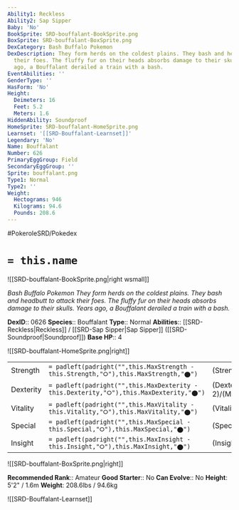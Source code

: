 ```yaml
---
Ability1: Reckless
Ability2: Sap Sipper
Baby: 'No'
BookSprite: SRD-bouffalant-BookSprite.png
BoxSprite: SRD-bouffalant-BoxSprite.png
DexCategory: Bash Buffalo Pokemon
DexDescription: They form herds on the coldest plains. They bash and headbutt to attack
  their foes. The fluffy fur on their heads absorbs damage to their skulls. Years
  ago, a Bouffalant derailed a train with a bash.
EventAbilities: ''
GenderType: ''
HasForm: 'No'
Height:
  Deimeters: 16
  Feet: 5.2
  Meters: 1.6
HiddenAbility: Soundproof
HomeSprite: SRD-bouffalant-HomeSprite.png
Learnset: '[[SRD-Bouffalant-Learnset]]'
Legendary: 'No'
Name: Bouffalant
Number: 626
PrimaryEggGroup: Field
SecondaryEggGroup: ''
Sprite: bouffalant.png
Type1: Normal
Type2: ''
Weight:
  Hectograms: 946
  Kilograms: 94.6
  Pounds: 208.6
---
```


#PokeroleSRD/Pokedex

# `= this.name`

![[SRD-bouffalant-BookSprite.png|right wsmall]]

*Bash Buffalo Pokemon*
*They form herds on the coldest plains. They bash and headbutt to attack their foes. The fluffy fur on their heads absorbs damage to their skulls. Years ago, a Bouffalant derailed a train with a bash.*

**DexID**:: 0626
**Species**:: Bouffalant
**Type**:: Normal
**Abilities**:: [[SRD-Reckless|Reckless]] / [[SRD-Sap Sipper|Sap Sipper]] ([[SRD-Soundproof|Soundproof]])
**Base HP**:: 4

![[SRD-bouffalant-HomeSprite.png|right]]

|           |                                                                                        |                                          |
| --------- | -------------------------------------------------------------------------------------- | ---------------------------------------- |
| Strength  | `= padleft(padright("",this.MaxStrength - this.Strength,"⭘"),this.MaxStrength,"⬤")`    | (Strength::3)/(MaxStrength::6)   |
| Dexterity | `= padleft(padright("",this.MaxDexterity - this.Dexterity,"⭘"),this.MaxDexterity,"⬤")` | (Dexterity:: 2)/(MaxDexterity::4) |
| Vitality  | `= padleft(padright("",this.MaxVitality - this.Vitality,"⭘"),this.MaxVitality,"⬤")`    | (Vitality::3)/(MaxVitality::6)   |
| Special   | `= padleft(padright("",this.MaxSpecial - this.Special,"⭘"),this.MaxSpecial,"⬤")`       | (Special::1)/(MaxSpecial::3)     |
| Insight   | `= padleft(padright("",this.MaxInsight - this.Insight,"⭘"),this.MaxInsight,"⬤")`       | (Insight::3)/(MaxInsight::6)     |

![[SRD-bouffalant-BoxSprite.png|right]]

**Recommended Rank**:: Amateur
**Good Starter**:: No
**Can Evolve**:: No
**Height**: 5'2" / 1.6m
**Weight**: 208.6lbs / 94.6kg

![[SRD-Bouffalant-Learnset]]